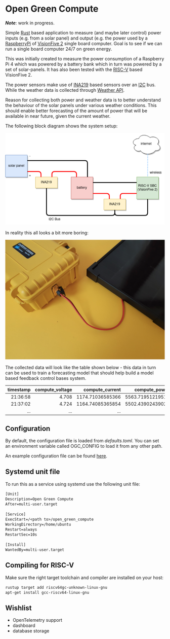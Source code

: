 
# Open Green Compute

**_Note_**: work in progress.

Simple [Rust](https://www.rust-lang.org/) based application to measure (and maybe later control) power inputs (e.g. from a solar panel) and output (e.g. the power used by a [RaspberryPi](https://www.raspberrypi.org/) of [VisionFive 2](https://www.starfivetech.com/en/site/boards) single board computer. Goal is to see if we can run a single board computer 24/7 on green energy. 

This was initially created to measure the power consumption of a Raspberry Pi 4 which was powered by a battery bank which in turn was powered by a set of solar-panels. It has also been tested with the [RISC-V](https://riscv.org/) based VisionFive 2. 

The power sensors make use of [INA219](https://www.ti.com/product/INA219) based sensors over an [I2C](https://en.wikipedia.org/wiki/I%C2%B2C) bus. While the weather data is collected through [Weather API](https://openweathermap.org/api).

Reason for collecting both power and weather data is to better understand the behaviour of the solar panels under various weather conditions. This should enable better forecasting of the amount of power that will be available in near future, given the current weather.

The following block diagram shows the system setup:

![block diagram](block_diagram.png)

In reality this all looks a bit more boring:

![img.png](open_green_compute.png)

The collected data will look like the table shown below - this data in turn can be used to train a forecasting model that should help build a model based feedback control bases system.

| timestamp | compute_voltage |  compute_current |    compute_power | solar_voltage | solar_current | solar_power | owa_temperature | ... | owa_cloud_coverage |
|----------:|----------------:|-----------------:|-----------------:|--------------:|--------------:|------------:|----------------:|:---:|-------------------:|
|  21:36:58 |           4.708 | 1174.71036585366 | 5563.71951219512 |             0 |             0 |           0 |           11.92 | ... |                 75 |
|  21:37:02 |           4.724 | 1164.74085365854 | 5502.43902439024 |             0 |             0 |           0 |           11.91 | ... |                 75 | 
|       ... |             ... |              ... |              ... |           ... |           ... |         ... |             ... | ... |                ... |

## Configuration

By default, the configuration file is loaded from *defaults.toml*. You can set an environment variable called OGC_CONFIG to load it from any other path.

An example configuration file can be found [here](defaults.toml).

## Systemd unit file

To run this as a service using systemd use the following unit file:

    [Unit]
    Description=Open Green Compute
    After=multi-user.target
    
    [Service]
    ExecStart=/<path to>/open_green_compute
    WorkingDirectory=/home/ubuntu
    Restart=always
    RestartSec=10s
    
    [Install]
    WantedBy=multi-user.target

## Compiling for RISC-V

Make sure the right target toolchain and compiler are installed on your host:

    rustup target add riscv64gc-unknown-linux-gnu
    apt-get install gcc-riscv64-linux-gnu

## Wishlist

  * OpenTelemetry support
  * dashboard
  * database storage
